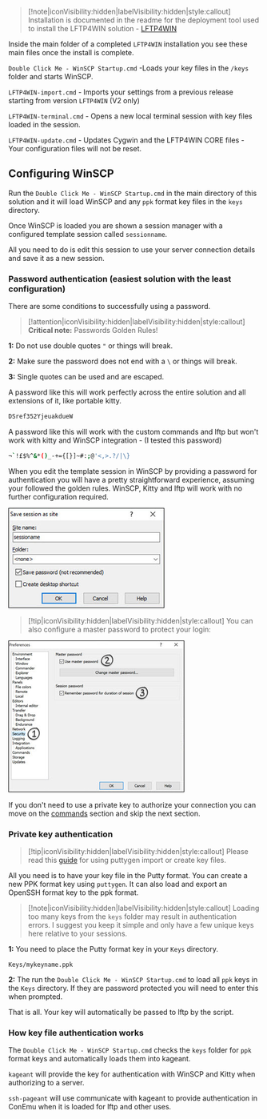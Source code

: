 > [!note|iconVisibility:hidden|labelVisibility:hidden|style:callout] Installation is documented in the readme for the deployment tool used to install the LFTP4WIN solution - [LFTP4WIN](https://github.com/userdocs/LFTP4WIN)

Inside the main folder of a completed `LFTP4WIN` installation you see these main files once the install is complete.

`Double Click Me - WinSCP Startup.cmd` -Loads your key files in the `/keys` folder and starts WinSCP.

`LFTP4WIN-import.cmd` - Imports your settings from a previous release starting from version `LFTP4WIN` (V2 only)

`LFTP4WIN-terminal.cmd` - Opens a new local terminal session with key files loaded in the session.

`LFTP4WIN-update.cmd` - Updates Cygwin and the LFTP4WIN CORE files - Your configuration files will not be reset.

## Configuring WinSCP

Run the `Double Click Me - WinSCP Startup.cmd` in the main directory of this solution and it will load WinSCP and any `ppk` format key files in the `keys` directory.

Once WinSCP is loaded you are shown a session manager with a configured template session called `sessionname`.

All you need to do is edit this session to use your server connection details and save it as a new session.

### Password authentication (easiest solution with the least configuration)

There are some conditions to successfully using a password.

> [!attention|iconVisibility:hidden|labelVisibility:hidden|style:callout] **Critical note:** Passwords Golden Rules!

**1:** Do not use double quotes `"` or things will break.

**2:** Make sure the password does not end with a `\` or things will break.

**3:** Single quotes can be used and are escaped.

A password like this will work perfectly across the entire solution and all extensions of it, like portable kitty.

```bash
DSref352YjeuakdueW
```

A password like this will work with the custom commands and lftp but won't work with kitty and WinSCP integration - (I tested this password)

```bash
¬`!£$%^&*()_-+={[}]~#:;@'<,>.?/|\}
```

When you edit the template session in WinSCP by providing a password for authentication you will have a pretty straightforward experience, assuming your followed the golden rules. WinSCP, Kitty and lftp will work with no further configuration required.

![password](assets/img-docs/password.jpg)

> [!tip|iconVisibility:hidden|labelVisibility:hidden|style:callout] You can also configure a master password to protect your login:

![master](assets/img-docs/master.jpg)

If you don't need to use a private key to authorize your connection you can move on the [commands](#commands) section and skip the next section.

### Private key authentication

> [!tip|iconVisibility:hidden|labelVisibility:hidden|style:callout] Please read this [guide](https://www.ssh.com/ssh/putty/windows/puttygen) for using puttygen import or create key files.

All you need is to have your key file in the Putty format. You can create a new PPK format key using `puttygen`. It can also load and export an OpenSSH format key to the ppk format.

> [!note|iconVisibility:hidden|labelVisibility:hidden|style:callout] Loading too many keys from the `keys` folder may result in authentication errors. I suggest you keep it simple and only have a few unique keys here relative to your sessions.

**1:** You need to place the Putty format key in your `Keys` directory.

```text
Keys/mykeyname.ppk
```

**2:** The run the `Double Click Me - WinSCP Startup.cmd` to load all `ppk` keys in the `Keys` directory. If they are password protected you will need to enter this when prompted.

That is all. Your key will automatically be passed to lftp by the script.

### How key file authentication works

The `Double Click Me - WinSCP Startup.cmd` checks the `keys` folder for `ppk` format keys and automatically loads them into kageant.

`kageant` will provide the key for authentication with WinSCP and Kitty when authorizing to a server.

`ssh-pageant` will use communicate with kageant to provide authentication in ConEmu when it is loaded for lftp and other uses.
